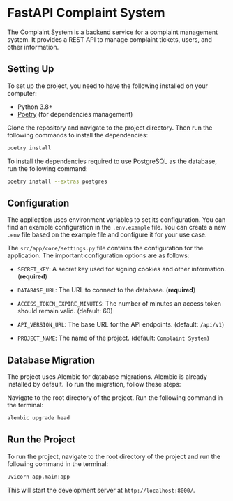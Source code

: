 # FastAPI Complaint System

The Complaint System is a backend service for a complaint management system. It
provides a REST API to manage complaint tickets, users, and other information.

## Setting Up

To set up the project, you need to have the following installed on your
computer:

- Python 3.8+
- [Poetry][poetry] (for dependencies management)

Clone the repository and navigate to the project directory. Then run the
following commands to install the dependencies:

```bash
poetry install
```

To install the dependencies required to use PostgreSQL as the database, run the
following command:

```bash
poetry install --extras postgres
```

## Configuration

The application uses environment variables to set its configuration. You can
find an example configuration in the `.env.example` file. You can create a new
`.env` file based on the example file and configure it for your use case.

The `src/app/core/settings.py` file contains the configuration for the
application. The important configuration options are as follows:

- `SECRET_KEY`: A secret key used for signing cookies and other information.
  (**required**)

- `DATABASE_URL`: The URL to connect to the database. (**required**)

- `ACCESS_TOKEN_EXPIRE_MINUTES`: The number of minutes an access token should
  remain valid. (default: 60)

- `API_VERSION_URL`: The base URL for the API endpoints. (default: `/api/v1`)

- `PROJECT_NAME`: The name of the project. (default: `Complaint System`)

## Database Migration

The project uses Alembic for database migrations. Alembic is already installed
by default. To run the migration, follow these steps:

Navigate to the root directory of the project. Run the following command in the
terminal:

```bash
alembic upgrade head
```

## Run the Project

To run the project, navigate to the root directory of the project and run the
following command in the terminal:

```bash
uvicorn app.main:app
```

This will start the development server at `http://localhost:8000/`.

[poetry]: <https://python-poetry.org>
